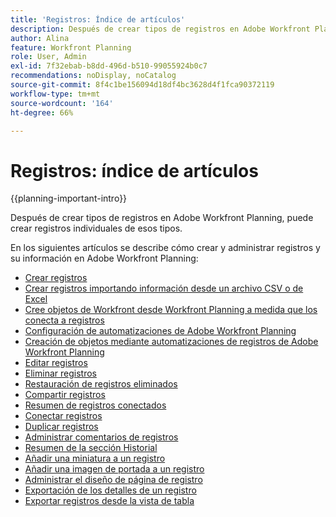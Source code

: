 ```yaml
---
title: 'Registros: Índice de artículos'
description: Después de crear tipos de registros en Adobe Workfront Planning, puede crear registros individuales de esos tipos. En los siguientes artículos se describe cómo crear y administrar registros y su información en Adobe Workfront Planning.
author: Alina
feature: Workfront Planning
role: User, Admin
exl-id: 7f32ebab-b8dd-496d-b510-99055924b0c7
recommendations: noDisplay, noCatalog
source-git-commit: 8f4c1be156094d18df4bc3628d4f1fca90372119
workflow-type: tm+mt
source-wordcount: '164'
ht-degree: 66%

---
```



# Registros: índice de artículos

<!--<span class="preview">The highlighted information on this page refers to functionality not yet generally available. It is available only in the Preview environment for all customers. After the monthly releases to Production, the same features are also available in the Production environment for customers who enabled fast releases. </span>   

<span class="preview">For information about fast releases, see [Enable or disable fast releases for your organization](/help/quicksilver/administration-and-setup/set-up-workfront/configure-system-defaults/enable-fast-release-process.md). </span>-->

{{planning-important-intro}}

Después de crear tipos de registros en Adobe Workfront Planning, puede crear registros individuales de esos tipos.

En los siguientes artículos se describe cómo crear y administrar registros y su información en Adobe Workfront Planning:

* [Crear registros](/help/quicksilver/planning/records/create-records.md)
* [Crear registros importando información desde un archivo CSV o de Excel](/help/quicksilver/planning/records/import-file-to-create-records.md)
* [Cree objetos de Workfront desde Workfront Planning a medida que los conecta a registros](/help/quicksilver/planning/records/create-workfront-objects-from-workfront-planning.md)
* [Configuración de automatizaciones de Adobe Workfront Planning](/help/quicksilver/planning/records/configure-automations-to-create-records.md)
* [Creación de objetos mediante automatizaciones de registros de Adobe Workfront Planning](/help/quicksilver/planning/records/create-wf-objects-using-planning-automations.md)
* [Editar registros](/help/quicksilver/planning/records/edit-records.md)
* [Eliminar registros](/help/quicksilver/planning/records/delete-records.md)
* [Restauración de registros eliminados](/help/quicksilver/planning/records/restore-deleted-records.md)
* [Compartir registros](/help/quicksilver/planning/records/share-records.md)
* [Resumen de registros conectados](/help/quicksilver/planning/records/connected-records-overview.md)
* [Conectar registros](/help/quicksilver/planning/records/connect-records.md)
* [Duplicar registros](/help/quicksilver/planning/records/copy-or-duplicate-records.md)
* [Administrar comentarios de registros](/help/quicksilver/planning/records/manage-record-comments.md)
* [Resumen de la sección Historial](/help/quicksilver/planning/records/history-section-overview.md)
* [Añadir una miniatura a un registro](/help/quicksilver/planning/records/add-thumbnails-to-records.md)
* [Añadir una imagen de portada a un registro](/help/quicksilver/planning/records/add-a-cover-image-to-a-record.md)
* [Administrar el diseño de página de registro](/help/quicksilver/planning/records/manage-the-record-page.md)
* [Exportación de los detalles de un registro](/help/quicksilver/planning/records/export-the-record-page.md)
* [Exportar registros desde la vista de tabla](/help/quicksilver/planning/records/export-records-from-the-table-view.md)
